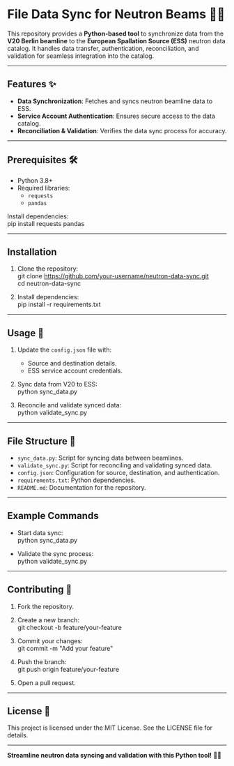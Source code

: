 # File Data Sync for Neutron Beams 📡🔬  

This repository provides a **Python-based tool** to synchronize data from the **V20 Berlin beamline** to the **European Spallation Source (ESS)** neutron data catalog. It handles data transfer, authentication, reconciliation, and validation for seamless integration into the catalog.

---

## Features ✨  

- **Data Synchronization**: Fetches and syncs neutron beamline data to ESS.  
- **Service Account Authentication**: Ensures secure access to the data catalog.  
- **Reconciliation & Validation**: Verifies the data sync process for accuracy.  

---

## Prerequisites 🛠️  

- Python 3.8+  
- Required libraries:
  - `requests`  
  - `pandas`  

Install dependencies:  
pip install requests pandas  

---

## Installation  

1. Clone the repository:  
   git clone https://github.com/your-username/neutron-data-sync.git  
   cd neutron-data-sync  

2. Install dependencies:  
   pip install -r requirements.txt  

---

## Usage 🔧  

1. Update the `config.json` file with:  
   - Source and destination details.  
   - ESS service account credentials.  

2. Sync data from V20 to ESS:  
   python sync_data.py  

3. Reconcile and validate synced data:  
   python validate_sync.py  

---

## File Structure 📂  

- `sync_data.py`: Script for syncing data between beamlines.  
- `validate_sync.py`: Script for reconciling and validating synced data.  
- `config.json`: Configuration for source, destination, and authentication.  
- `requirements.txt`: Python dependencies.  
- `README.md`: Documentation for the repository.  

---

## Example Commands  

- Start data sync:  
  python sync_data.py  

- Validate the sync process:  
  python validate_sync.py  

---

## Contributing 🤝  

1. Fork the repository.  
2. Create a new branch:  
   git checkout -b feature/your-feature  

3. Commit your changes:  
   git commit -m "Add your feature"  

4. Push the branch:  
   git push origin feature/your-feature  

5. Open a pull request.  

---

## License 📝  

This project is licensed under the MIT License. See the LICENSE file for details.  

---

**Streamline neutron data syncing and validation with this Python tool!** 📡🔬  
